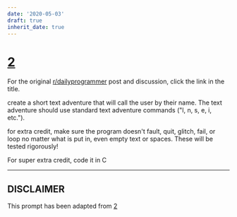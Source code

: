 ```yaml
---
date: '2020-05-03'
draft: true
inherit_date: true
---
```


# [2](https://www.reddit.com/r/dailyprogrammer/comments/pjbuj/intermediate_challenge_2/)

For the original [r/dailyprogrammer](https://www.reddit.com/r/dailyprogrammer/) post and discussion, click the link in the title.

create a short text adventure that will call the user by their name. The text adventure should use standard text adventure commands ("l, n, s, e, i, etc."). 

for extra credit, make sure the program doesn't fault, quit, glitch, fail, or loop no matter what is put in, even empty text or spaces. These will be tested rigorously!

For super extra credit, code it in C


----
## **DISCLAIMER**
This prompt has been adapted from [2](https://www.reddit.com/r/dailyprogrammer/comments/pjbuj/intermediate_challenge_2/
)
